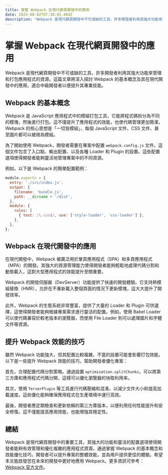 ```yaml
---
title: 掌握 Webpack 在現代網頁開發中的應用
date: 2025-08-02T07:38:02.484Z
description: "Webpack 是現代網頁開發中不可或缺的工具，許多開發者利用其強大功能來管理和打包應用程式的資源。這篇文章將深入探討 Webpack 的基本概念及其在現代開發中的應用，適合中級開發者以便提升其專業技能。"
---
```


# 掌握 Webpack 在現代網頁開發中的應用

Webpack 是現代網頁開發中不可或缺的工具，許多開發者利用其強大功能來管理和打包應用程式的資源。這篇文章將深入探討 Webpack 的基本概念及其在現代開發中的應用，適合中級開發者以便提升其專業技能。

## Webpack 的基本概念

Webpack 是 JavaScript 應用程式中的模組打包工具，它能將程式碼拆分為不同的模塊，然後進行打包。這不僅提升了應用程式的效能，也使代碼管理更加簡潔。Webpack 的核心思想是「一切皆模組」，每個 JavaScript 文件、CSS 文件、甚至圖片都可以被視為模組。

為了開始使用 Webpack，開發者需要在專案中配置 `webpack.config.js` 文件。這個文件包含了入口點、輸出配置、以及各種 Loader 和 Plugin 的設置。這些配置選項使得開發者能夠靈活地管理專案中的不同資源。

例如，以下是 Webpack 的簡單配置範例：

```javascript
module.exports = {
  entry: './src/index.js',
  output: {
    filename: 'bundle.js',
    path: __dirname + '/dist',
  },
  module: {
    rules: [
      { test: /\.css$/, use: ['style-loader', 'css-loader'] },
    ],
  },
};
```

## Webpack 在現代開發中的應用

在現代開發中，Webpack 被廣泛用於單頁應用程式（SPA）和多頁應用程式（MPA）的開發。其強大的資源管理能力使得開發者能夠輕鬆地處理代碼分割和動態載入，這對大型應用程式的效能提升至關重要。

Webpack 的開發伺服器（DevServer）功能提供了快速的開發體驗。它支持熱模組替換（HMR），允許在不重新載入整個頁面的情況下更新模塊，這大大提升了開發效率。

此外，Webpack 的生態系統非常豐富，提供了大量的 Loader 和 Plugin 可供選擇，這使得開發者能夠根據專案需求進行靈活的配置。例如，使用 Babel Loader 可以使代碼兼容於較老版本的瀏覽器，而使用 File Loader 則可以處理圖片和字體文件等資源。

## 提升 Webpack 效能的技巧

雖然 Webpack 功能強大，但其配置比較複雜，不當的設置可能會影響打包效能。以下是一些提升 Webpack 效能的技巧，幫助開發者優化專案：

首先，合理配置代碼分割策略。通過設置 `optimization.splitChunks`，可以將第三方庫和應用程式代碼分開，這樣可以優化瀏覽器的快取利用率。

其次，使用 `TerserPlugin` 等工具進行代碼壓縮和混淆，以減少文件大小和提高加載速度。這些優化能夠確保應用程式在生產環境中運行高效。

最後，開發者應定期檢查和更新依賴的第三方庫版本，以便利用任何性能提升和安全修復。這不僅能提高應用效能，也能增強其穩定性。

## 總結

Webpack 是現代網頁開發中的重要工具，其強大的功能和靈活的配置選項使得開發者能夠有效管理和優化複雜的應用程式資源。通過掌握 Webpack 的基本概念和效能優化技巧，開發者可以提升專案的整體效能，並為用戶提供更佳的體驗。希望本文能啟發您在未來的開發中更好地應用 Webpack。更多資訊可參考：[Webpack 官方文件](https://webpack.js.org/)。